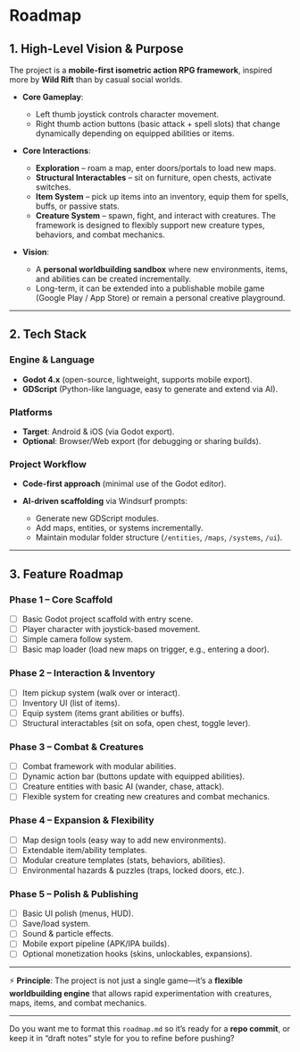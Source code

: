 # Roadmap

## 1. High-Level Vision & Purpose

The project is a **mobile-first isometric action RPG framework**, inspired more by **Wild Rift** than by casual social worlds.

* **Core Gameplay**:

  * Left thumb joystick controls character movement.
  * Right thumb action buttons (basic attack + spell slots) that change dynamically depending on equipped abilities or items.
* **Core Interactions**:

  * **Exploration** – roam a map, enter doors/portals to load new maps.
  * **Structural Interactables** – sit on furniture, open chests, activate switches.
  * **Item System** – pick up items into an inventory, equip them for spells, buffs, or passive stats.
  * **Creature System** – spawn, fight, and interact with creatures. The framework is designed to flexibly support new creature types, behaviors, and combat mechanics.
* **Vision**:

  * A **personal worldbuilding sandbox** where new environments, items, and abilities can be created incrementally.
  * Long-term, it can be extended into a publishable mobile game (Google Play / App Store) or remain a personal creative playground.

---

## 2. Tech Stack

### Engine & Language

* **Godot 4.x** (open-source, lightweight, supports mobile export).
* **GDScript** (Python-like language, easy to generate and extend via AI).

### Platforms

* **Target**: Android & iOS (via Godot export).
* **Optional**: Browser/Web export (for debugging or sharing builds).

### Project Workflow

* **Code-first approach** (minimal use of the Godot editor).
* **AI-driven scaffolding** via Windsurf prompts:

  * Generate new GDScript modules.
  * Add maps, entities, or systems incrementally.
  * Maintain modular folder structure (`/entities`, `/maps`, `/systems`, `/ui`).

---

## 3. Feature Roadmap

### Phase 1 – Core Scaffold

* [ ] Basic Godot project scaffold with entry scene.
* [ ] Player character with joystick-based movement.
* [ ] Simple camera follow system.
* [ ] Basic map loader (load new maps on trigger, e.g., entering a door).

### Phase 2 – Interaction & Inventory

* [ ] Item pickup system (walk over or interact).
* [ ] Inventory UI (list of items).
* [ ] Equip system (items grant abilities or buffs).
* [ ] Structural interactables (sit on sofa, open chest, toggle lever).

### Phase 3 – Combat & Creatures

* [ ] Combat framework with modular abilities.
* [ ] Dynamic action bar (buttons update with equipped abilities).
* [ ] Creature entities with basic AI (wander, chase, attack).
* [ ] Flexible system for creating new creatures and combat mechanics.

### Phase 4 – Expansion & Flexibility

* [ ] Map design tools (easy way to add new environments).
* [ ] Extendable item/ability templates.
* [ ] Modular creature templates (stats, behaviors, abilities).
* [ ] Environmental hazards & puzzles (traps, locked doors, etc.).

### Phase 5 – Polish & Publishing

* [ ] Basic UI polish (menus, HUD).
* [ ] Save/load system.
* [ ] Sound & particle effects.
* [ ] Mobile export pipeline (APK/IPA builds).
* [ ] Optional monetization hooks (skins, unlockables, expansions).

---

⚡ **Principle**: The project is not just a single game—it’s a **flexible worldbuilding engine** that allows rapid experimentation with creatures, maps, items, and combat mechanics.

---

Do you want me to format this `roadmap.md` so it’s ready for a **repo commit**, or keep it in “draft notes” style for you to refine before pushing?
